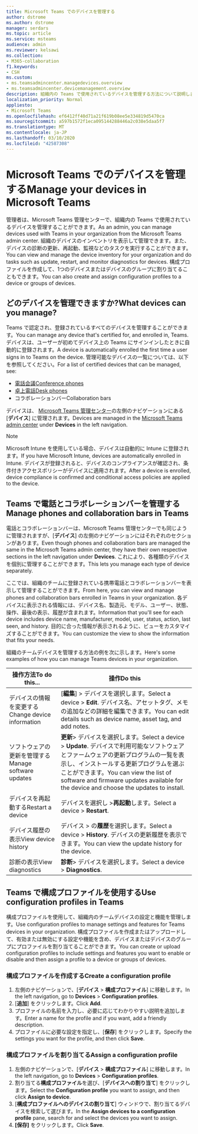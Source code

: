 ```yaml
---
title: Microsoft Teams でのデバイスを管理する
author: dstrome
ms.author: dstrome
manager: serdars
ms.topic: article
ms.service: msteams
audience: admin
ms.reviewer: kelsawi
ms.collection:
- M365-collaboration
f1.keywords:
- CSH
ms.custom:
- ms.teamsadmincenter.managedevices.overview
- ms.teamsadmincenter.devicemanagement.overview
description: 組織内の Teams で使用されているデバイスを管理する方法について説明します。
localization_priority: Normal
appliesto:
- Microsoft Teams
ms.openlocfilehash: ef6412ff40d71a21f619b08ee5e334819d5470ca
ms.sourcegitcommit: a597b1572f1eca095144288446a2c038e5daa5f7
ms.translationtype: MT
ms.contentlocale: ja-JP
ms.lasthandoff: 03/10/2020
ms.locfileid: "42587308"
---
```

# <a name="manage-your-devices-in-microsoft-teams"></a><span data-ttu-id="42ac5-103">Microsoft Teams でのデバイスを管理する</span><span class="sxs-lookup"><span data-stu-id="42ac5-103">Manage your devices in Microsoft Teams</span></span>

<span data-ttu-id="42ac5-104">管理者は、Microsoft Teams 管理センターで、組織内の Teams で使用されているデバイスを管理することができます。</span><span class="sxs-lookup"><span data-stu-id="42ac5-104">As an admin, you can manage devices used with Teams in your organization from the Microsoft Teams admin center.</span></span> <span data-ttu-id="42ac5-105">組織のデバイスのインベントリを表示して管理できます。また、デバイスの診断の更新、再起動、監視などのタスクを実行することができます。</span><span class="sxs-lookup"><span data-stu-id="42ac5-105">You can view and manage the device inventory for your organization and do tasks such as update, restart, and monitor diagnostics for devices.</span></span> <span data-ttu-id="42ac5-106">構成プロファイルを作成して、1つのデバイスまたはデバイスのグループに割り当てることもできます。</span><span class="sxs-lookup"><span data-stu-id="42ac5-106">You can also create and assign configuration profiles to a device or groups of devices.</span></span> 

## <a name="what-devices-can-you-manage"></a><span data-ttu-id="42ac5-107">どのデバイスを管理できますか?</span><span class="sxs-lookup"><span data-stu-id="42ac5-107">What devices can you manage?</span></span>
<span data-ttu-id="42ac5-108">Teams で認定され、登録されているすべてのデバイスを管理することができます。</span><span class="sxs-lookup"><span data-stu-id="42ac5-108">You can manage any device that's certified for, and enrolled in, Teams.</span></span> <span data-ttu-id="42ac5-109">デバイスは、ユーザーが初めてデバイス上の Teams にサインインしたときに自動的に登録されます。</span><span class="sxs-lookup"><span data-stu-id="42ac5-109">A device is automatically enrolled the first time a user signs in to Teams on the device.</span></span> <span data-ttu-id="42ac5-110">管理可能なデバイスの一覧については、以下を参照してください。</span><span class="sxs-lookup"><span data-stu-id="42ac5-110">For a list of certified devices that can be managed, see:</span></span>

- [<span data-ttu-id="42ac5-111">電話会議</span><span class="sxs-lookup"><span data-stu-id="42ac5-111">Conference phones</span></span>](https://products.office.com/microsoft-teams/across-devices/devices/category?devicetype=16)
- [<span data-ttu-id="42ac5-112">卓上電話</span><span class="sxs-lookup"><span data-stu-id="42ac5-112">Desk phones</span></span>](https://products.office.com/microsoft-teams/across-devices/devices/category?devicetype=34)
- <span data-ttu-id="42ac5-113">コラボレーションバー</span><span class="sxs-lookup"><span data-stu-id="42ac5-113">Collaboration bars</span></span>

<span data-ttu-id="42ac5-114">デバイスは、 [Microsoft Teams 管理センター](https://admin.teams.microsoft.com)の左側のナビゲーションにある [**デバイス**] に管理されます。</span><span class="sxs-lookup"><span data-stu-id="42ac5-114">Devices are managed in the [Microsoft Teams admin center](https://admin.teams.microsoft.com) under **Devices** in the left navigation.</span></span>

> [!NOTE]
> <span data-ttu-id="42ac5-115">Microsoft Intune を使用している場合、デバイスは自動的に Intune に登録されます。</span><span class="sxs-lookup"><span data-stu-id="42ac5-115">If you have Microsoft Intune, devices are automatically enrolled in Intune.</span></span> <span data-ttu-id="42ac5-116">デバイスが登録されると、デバイスのコンプライアンスが確認され、条件付きアクセスポリシーがデバイスに適用されます。</span><span class="sxs-lookup"><span data-stu-id="42ac5-116">After a device is enrolled, device compliance is confirmed and conditional access policies are applied to the device.</span></span>

## <a name="manage-phones-and-collaboration-bars-in-teams"></a><span data-ttu-id="42ac5-117">Teams で電話とコラボレーションバーを管理する</span><span class="sxs-lookup"><span data-stu-id="42ac5-117">Manage phones and collaboration bars in Teams</span></span>

<span data-ttu-id="42ac5-118">電話とコラボレーションバーは、Microsoft Teams 管理センターでも同じように管理されますが、[**デバイス**] の左側のナビゲーションにはそれぞれのセクションがあります。</span><span class="sxs-lookup"><span data-stu-id="42ac5-118">Even though phones and collaboration bars are managed the same in the Microsoft Teams admin center, they have their own respective sections in the left navigation under **Devices**.</span></span> <span data-ttu-id="42ac5-119">これにより、各種類のデバイスを個別に管理することができます。</span><span class="sxs-lookup"><span data-stu-id="42ac5-119">This lets you manage each type of device separately.</span></span>

<span data-ttu-id="42ac5-120">ここでは、組織のチームに登録されている携帯電話とコラボレーションバーを表示して管理することができます。</span><span class="sxs-lookup"><span data-stu-id="42ac5-120">From here, you can view and manage phones and collaboration bars enrolled in Teams in your organization.</span></span> <span data-ttu-id="42ac5-121">各デバイスに表示される情報には、デバイス名、製造元、モデル、ユーザー、状態、操作、最後の表示、履歴が含まれます。</span><span class="sxs-lookup"><span data-stu-id="42ac5-121">Information that you'll see for each device includes device name, manufacturer, model, user, status, action, last seen, and history.</span></span> <span data-ttu-id="42ac5-122">目的に合った情報が表示されるように、ビューをカスタマイズすることができます。</span><span class="sxs-lookup"><span data-stu-id="42ac5-122">You can customize the view to show the information that fits your needs.</span></span>

<span data-ttu-id="42ac5-123">組織のチームデバイスを管理する方法の例を次に示します。</span><span class="sxs-lookup"><span data-stu-id="42ac5-123">Here's some examples of how you can manage Teams devices in your organization.</span></span>  
    
|<span data-ttu-id="42ac5-124">操作方法</span><span class="sxs-lookup"><span data-stu-id="42ac5-124">To do this...</span></span>  |<span data-ttu-id="42ac5-125">操作</span><span class="sxs-lookup"><span data-stu-id="42ac5-125">Do this</span></span> |
|---------|---------|
|<span data-ttu-id="42ac5-126">デバイスの情報を変更する</span><span class="sxs-lookup"><span data-stu-id="42ac5-126">Change device information</span></span>   | <span data-ttu-id="42ac5-127">[**編集**] > デバイスを選択します。</span><span class="sxs-lookup"><span data-stu-id="42ac5-127">Select a device > **Edit**.</span></span> <span data-ttu-id="42ac5-128">デバイス名、アセットタグ、メモの追加などの詳細を編集できます。</span><span class="sxs-lookup"><span data-stu-id="42ac5-128">You can edit details such as device name, asset tag, and add notes.</span></span>     |
|<span data-ttu-id="42ac5-129">ソフトウェアの更新を管理する</span><span class="sxs-lookup"><span data-stu-id="42ac5-129">Manage software updates</span></span>   |<span data-ttu-id="42ac5-130">**更新**> デバイスを選択します。</span><span class="sxs-lookup"><span data-stu-id="42ac5-130">Select a device > **Update**.</span></span> <span data-ttu-id="42ac5-131">デバイスで利用可能なソフトウェアとファームウェアの更新プログラムの一覧を表示し、インストールする更新プログラムを選ぶことができます。</span><span class="sxs-lookup"><span data-stu-id="42ac5-131">You can view the list of software and firmware updates available for the device and choose the updates to install.</span></span>    |
|<span data-ttu-id="42ac5-132">デバイスを再起動する</span><span class="sxs-lookup"><span data-stu-id="42ac5-132">Restart a device</span></span>   |<span data-ttu-id="42ac5-133">デバイスを選択し >**再起動**します。</span><span class="sxs-lookup"><span data-stu-id="42ac5-133">Select a device > **Restart**.</span></span>          |
|<span data-ttu-id="42ac5-134">デバイス履歴の表示</span><span class="sxs-lookup"><span data-stu-id="42ac5-134">View device history</span></span>  | <span data-ttu-id="42ac5-135">デバイス > の**履歴**を選択します。</span><span class="sxs-lookup"><span data-stu-id="42ac5-135">Select a device > **History**.</span></span> <span data-ttu-id="42ac5-136">デバイスの更新履歴を表示できます。</span><span class="sxs-lookup"><span data-stu-id="42ac5-136">You can view the update history for the device.</span></span>     |
|<span data-ttu-id="42ac5-137">診断の表示</span><span class="sxs-lookup"><span data-stu-id="42ac5-137">View diagnostics</span></span>  | <span data-ttu-id="42ac5-138">**診断**> デバイスを選択します。</span><span class="sxs-lookup"><span data-stu-id="42ac5-138">Select a device > **Diagnostics**.</span></span>        |

## <a name="use-configuration-profiles-in-teams"></a><span data-ttu-id="42ac5-139">Teams で構成プロファイルを使用する</span><span class="sxs-lookup"><span data-stu-id="42ac5-139">Use configuration profiles in Teams</span></span>

<span data-ttu-id="42ac5-140">構成プロファイルを使用して、組織内のチームデバイスの設定と機能を管理します。</span><span class="sxs-lookup"><span data-stu-id="42ac5-140">Use configuration profiles to manage settings and features for Teams devices in your organization.</span></span> <span data-ttu-id="42ac5-141">構成プロファイルを作成またはアップロードして、有効または無効にする設定や機能を含め、デバイスまたはデバイスのグループにプロファイルを割り当てることができます。</span><span class="sxs-lookup"><span data-stu-id="42ac5-141">You can create or upload configuration profiles to include settings and features you want to enable or disable and then assign a profile to a device or groups of devices.</span></span> 

### <a name="create-a-configuration-profile"></a><span data-ttu-id="42ac5-142">構成プロファイルを作成する</span><span class="sxs-lookup"><span data-stu-id="42ac5-142">Create a configuration profile</span></span>

1. <span data-ttu-id="42ac5-143">左側のナビゲーションで、[**デバイス** > **構成プロファイル**] に移動します。</span><span class="sxs-lookup"><span data-stu-id="42ac5-143">In the left navigation, go to **Devices** > **Configuration profiles**.</span></span>
2. <span data-ttu-id="42ac5-144">[**追加**] をクリックします。</span><span class="sxs-lookup"><span data-stu-id="42ac5-144">Click **Add**.</span></span>
3. <span data-ttu-id="42ac5-145">プロファイルの名前を入力し、必要に応じてわかりやすい説明を追加します。</span><span class="sxs-lookup"><span data-stu-id="42ac5-145">Enter a name for the profile and if you want, add a friendly description.</span></span>
4. <span data-ttu-id="42ac5-146">プロファイルに必要な設定を指定し、[**保存**] をクリックします。</span><span class="sxs-lookup"><span data-stu-id="42ac5-146">Specify the settings you want for the profile, and then click **Save**.</span></span>

### <a name="assign-a-configuration-profile"></a><span data-ttu-id="42ac5-147">構成プロファイルを割り当てる</span><span class="sxs-lookup"><span data-stu-id="42ac5-147">Assign a configuration profile</span></span>

1. <span data-ttu-id="42ac5-148">左側のナビゲーションで、[**デバイス** > **構成プロファイル**] に移動します。</span><span class="sxs-lookup"><span data-stu-id="42ac5-148">In the left navigation, go to **Devices** > **Configuration profiles**.</span></span>
2. <span data-ttu-id="42ac5-149">割り当てる**構成プロファイル**を選び、[**デバイスへの割り当て**] をクリックします。</span><span class="sxs-lookup"><span data-stu-id="42ac5-149">Select the **Configuration profile** you want to assign, and then click **Assign to device**.</span></span>  
3. <span data-ttu-id="42ac5-150">[**構成プロファイルへのデバイスの割り当て**] ウィンドウで、割り当てるデバイスを検索して選びます。</span><span class="sxs-lookup"><span data-stu-id="42ac5-150">In the **Assign devices to a configuration profile** pane, search for and select the devices you want to assign.</span></span>
4. <span data-ttu-id="42ac5-151">**[保存]** をクリックします。</span><span class="sxs-lookup"><span data-stu-id="42ac5-151">Click **Save**.</span></span>
